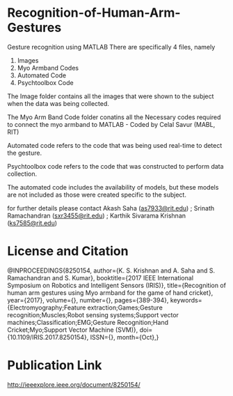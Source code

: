 # Recognition-of-Human-Arm-Gestures
Gesture recognition using MATLAB
There are specifically 4 files, namely
  1. Images
  2. Myo Armband Codes
  3. Automated Code
  4. Psychtoolbox Code

The Image folder contains all the images that were shown to the subject when the data was 
being collected.

The Myo Arm Band Code folder conatins all the Necessary codes required to connect the myo armband 
to MATLAB - Coded by Celal Savur (MABL, RIT)

Automated code refers to the code that was being used real-time to detect the gesture.

Psychtoolbox code refers to the code that was constructed to perform data collection.

The automated code includes the availability of models, but these models are not included as those were created specific to the subject.

for further details please contact
Akash Saha (as7933@rit.edu) ; 
Srinath Ramachandran (sxr3455@rit.edu) ; 
Karthik Sivarama Krishnan (ks7585@rit.edu)

# License and Citation

@INPROCEEDINGS{8250154, 
author={K. S. Krishnan and A. Saha and S. Ramachandran and S. Kumar}, 
booktitle={2017 IEEE International Symposium on Robotics and Intelligent Sensors (IRIS)}, 
title={Recognition of human arm gestures using Myo armband for the game of hand cricket}, 
year={2017}, 
volume={}, 
number={}, 
pages={389-394}, 
keywords={Electromyography;Feature extraction;Games;Gesture recognition;Muscles;Robot sensing systems;Support vector machines;Classification;EMG;Gesture Recognition;Hand Cricket;Myo;Support Vector Machine (SVM)}, 
doi={10.1109/IRIS.2017.8250154}, 
ISSN={}, 
month={Oct},}


# Publication Link  
http://ieeexplore.ieee.org/document/8250154/
